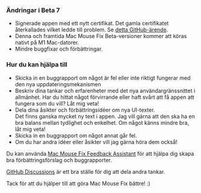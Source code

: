 ### Ändringar i Beta 7

- Signerade appen med ett nytt certifikat. Det gamla certifikatet återkallades vilket ledde till problem. Se [detta GitHub-ärende](https://github.com/noah-nuebling/mac-mouse-fix/issues/95).
- Denna och framtida Mac Mouse Fix Beta-versioner kommer att köras nativt på M1 Mac-datorer.
- Mindre buggfixar och förbättringar.

### Hur du kan hjälpa till

- Skicka in en buggrapport om något är fel eller inte riktigt fungerar med den nya uppdateringsmekanismen
- Beskriv dina tankar och erfarenheter med det nya användargränssnittet i allmänhet. Har du hittat något förvirrande eller haft svårt att få appen att fungera som du vill? Låt mig veta!
- Dela dina åsikter och förbättringsidéer om nya UI-texter.\
   Det finns ganska mycket ny text i appen. Jag vill gärna att den ska ha en bra balans mellan tydlighet och enkelhet. Om något känns mindre bra, låt mig veta!
- Skicka in en buggrapport om något annat går fel.
- Om du har andra idéer eller åsikter vill jag gärna höra dem också!

Du kan använda [Mac Mouse Fix Feedback Assistant](https://github.com/noah-nuebling/mac-mouse-fix/issues/new/choose) för att hjälpa dig skapa bra förbättringsförslag och buggrapporter.

[GitHub Discussions](https://github.com/noah-nuebling/mac-mouse-fix/discussions/82) är ett bra ställe för dig att dela andra tankar.

Tack för att du hjälper till att göra Mac Mouse Fix bättre! :)